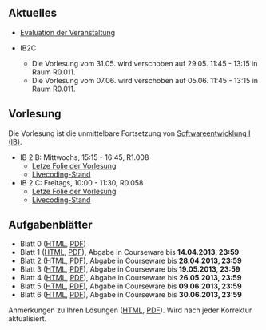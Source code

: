 ## Aktuelles

-   [Evaluation der Veranstaltung](/eval/seiiib)

-   IB2C
    -   Die Vorlesung vom 31.05. wird verschoben auf 29.05. 11:45 - 13:15 in Raum R0.011.
    -   Die Vorlesung vom 07.06. wird verschoben auf 05.06. 11:45 - 13:15 in Raum R0.011.

## Vorlesung

Die Vorlesung ist die unmittelbare Fortsetzung von [Softwareentwicklung I (IB)](/lectures/seiib).

-   IB 2 B: Mittwochs, 15:15 - 16:45, R1.008
    -   [Letze Folie der Vorlesung](/docs/lectures/seiiib/html/lastslideB.html)
    -   [Livecoding-Stand](https://www.dropbox.com/sh/da7fqnj0j2yq111/8S5QvEjw9o)
-   IB 2 C: Freitags, 10:00 - 11:30, R0.058
    -   [Letze Folie der Vorlesung](/docs/lectures/seiiib/html/lastslideC.html)
    -   [Livecoding-Stand](https://www.dropbox.com/sh/gt22ekpdbzxjzgj/2Jth_JdxNa)

## Aufgabenblätter

-   Blatt 0
    ([HTML](/docs/lectures/seiiib/html/Blatt0.html),
    [PDF](/docs/lectures/seiiib/pdf/Blatt0.pdf))
-   Blatt 1
    ([HTML](/docs/lectures/seiiib/html/Blatt1.html),
    [PDF](/docs/lectures/seiiib/pdf/Blatt1.pdf)),
    Abgabe in Courseware bis **14.04.2013, 23:59**
-   Blatt 2
    ([HTML](/docs/lectures/seiiib/html/Blatt2.html),
    [PDF](/docs/lectures/seiiib/pdf/Blatt2.pdf)),
    Abgabe in Courseware bis **28.04.2013, 23:59**
-   Blatt 3
    ([HTML](/docs/lectures/seiiib/html/Blatt3.html),
    [PDF](/docs/lectures/seiiib/pdf/Blatt3.pdf)),
    Abgabe in Courseware bis **19.05.2013, 23:59**
-   Blatt 4
    ([HTML](/docs/lectures/seiiib/html/Blatt4.html),
    [PDF](/docs/lectures/seiiib/pdf/Blatt4.pdf)),
    Abgabe in Courseware bis **26.05.2013, 23:59**
-   Blatt 5
    ([HTML](/docs/lectures/seiiib/html/Blatt5.html),
    [PDF](/docs/lectures/seiiib/pdf/Blatt5.pdf)),
    Abgabe in Courseware bis **09.06.2013, 23:59**
-   Blatt 6
    ([HTML](/docs/lectures/seiiib/html/Blatt6.html),
    [PDF](/docs/lectures/seiiib/pdf/Blatt6.pdf)),
    Abgabe in Courseware bis **30.06.2013, 23:59**

Anmerkungen zu Ihren Lösungen ([HTML](/docs/lectures/seiiib/html/Anmerkungen.html),
[PDF](/docs/lectures/seiiib/pdf/Anmerkungen.pdf)). Wird nach jeder Korrektur aktualisiert.

